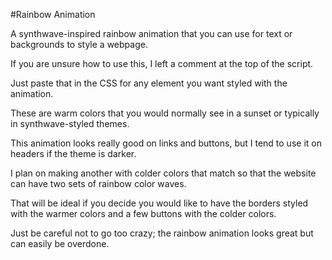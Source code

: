 #Rainbow Animation

A synthwave-inspired rainbow animation that you can use for text or backgrounds to style a webpage.

If you are unsure how to use this, I left a comment at the top of the script.

Just paste that in the CSS for any element you want styled with the animation.

These are warm colors that you would normally see in a sunset or typically in synthwave-styled themes.

This animation looks really good on links and buttons, but I tend to use it on headers if the theme is darker.

I plan on making another with colder colors that match so that the website can have two sets of rainbow color waves.

That will be ideal if you decide you would like to have the borders styled with the warmer colors and a few buttons with the colder colors.

Just be careful not to go too crazy; the rainbow animation looks great but can easily be overdone.
